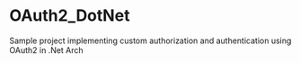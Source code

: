 # OAuth2_DotNet
Sample project implementing custom authorization and authentication using OAuth2 in .Net Arch
